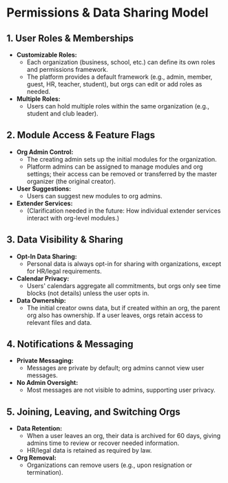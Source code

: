 <!--
Update Rules for permissionsModel.md
- Updated when permissions, data sharing, or role management policies change.
- All changes should be dated and well-documented.
- Use cross-references to other memory bank files for related patterns or requirements.
- Archive outdated sections rather than deleting.
- Add a table of contents if file exceeds 200 lines.
- Summarize changes at the top if the update is significant.
-->

# Permissions & Data Sharing Model

## 1. User Roles & Memberships
- **Customizable Roles:**
  - Each organization (business, school, etc.) can define its own roles and permissions framework.
  - The platform provides a default framework (e.g., admin, member, guest, HR, teacher, student), but orgs can edit or add roles as needed.
- **Multiple Roles:**
  - Users can hold multiple roles within the same organization (e.g., student and club leader).

## 2. Module Access & Feature Flags
- **Org Admin Control:**
  - The creating admin sets up the initial modules for the organization.
  - Platform admins can be assigned to manage modules and org settings; their access can be removed or transferred by the master organizer (the original creator).
- **User Suggestions:**
  - Users can suggest new modules to org admins.
- **Extender Services:**
  - (Clarification needed in the future: How individual extender services interact with org-level modules.)

## 3. Data Visibility & Sharing
- **Opt-In Data Sharing:**
  - Personal data is always opt-in for sharing with organizations, except for HR/legal requirements.
- **Calendar Privacy:**
  - Users' calendars aggregate all commitments, but orgs only see time blocks (not details) unless the user opts in.
- **Data Ownership:**
  - The initial creator owns data, but if created within an org, the parent org also has ownership. If a user leaves, orgs retain access to relevant files and data.

## 4. Notifications & Messaging
- **Private Messaging:**
  - Messages are private by default; org admins cannot view user messages.
- **No Admin Oversight:**
  - Most messages are not visible to admins, supporting user privacy.

## 5. Joining, Leaving, and Switching Orgs
- **Data Retention:**
  - When a user leaves an org, their data is archived for 60 days, giving admins time to review or recover needed information.
  - HR/legal data is retained as required by law.
- **Org Removal:**
  - Organizations can remove users (e.g., upon resignation or termination). 